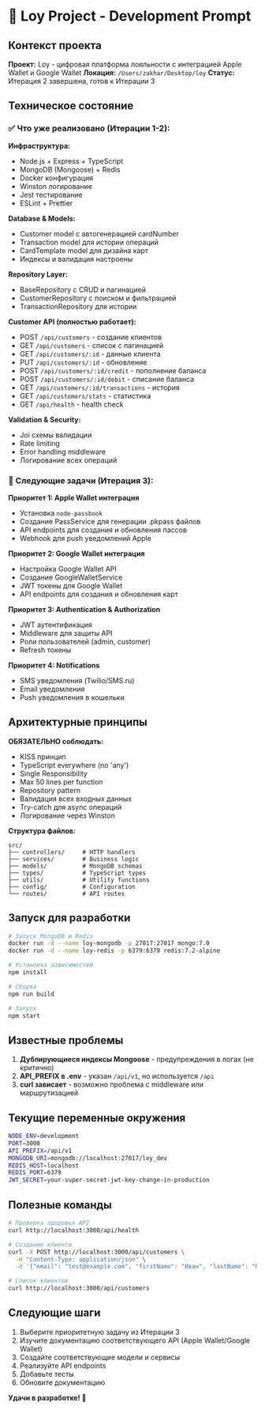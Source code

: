 # 🚀 Loy Project - Development Prompt

## Контекст проекта

**Проект:** Loy - цифровая платформа лояльности с интеграцией Apple Wallet и Google Wallet
**Локация:** `/Users/zakhar/Desktop/loy`
**Статус:** Итерация 2 завершена, готов к Итерации 3

## Техническое состояние

### ✅ Что уже реализовано (Итерации 1-2):

**Инфраструктура:**
- Node.js + Express + TypeScript
- MongoDB (Mongoose) + Redis
- Docker конфигурация
- Winston логирование
- Jest тестирование
- ESLint + Prettier

**Database & Models:**
- Customer model с автогенерацией cardNumber
- Transaction model для истории операций  
- CardTemplate model для дизайна карт
- Индексы и валидация настроены

**Repository Layer:**
- BaseRepository с CRUD и пагинацией
- CustomerRepository с поиском и фильтрацией
- TransactionRepository для истории

**Customer API (полностью работает):**
- POST `/api/customers` - создание клиентов
- GET `/api/customers` - список с пагинацией
- GET `/api/customers/:id` - данные клиента
- PUT `/api/customers/:id` - обновление
- POST `/api/customers/:id/credit` - пополнение баланса
- POST `/api/customers/:id/debit` - списание баланса
- GET `/api/customers/:id/transactions` - история
- GET `/api/customers/stats` - статистика
- GET `/api/health` - health check

**Validation & Security:**
- Joi схемы валидации
- Rate limiting
- Error handling middleware
- Логирование всех операций

### 🎯 Следующие задачи (Итерация 3):

**Приоритет 1: Apple Wallet интеграция**
- Установка `node-passbook`
- Создание PassService для генерации .pkpass файлов
- API endpoints для создания и обновления пассов
- Webhook для push уведомлений Apple

**Приоритет 2: Google Wallet интеграция**
- Настройка Google Wallet API
- Создание GoogleWalletService
- JWT токены для Google Wallet
- API endpoints для создания и обновления карт

**Приоритет 3: Authentication & Authorization**
- JWT аутентификация
- Middleware для защиты API
- Роли пользователей (admin, customer)
- Refresh токены

**Приоритет 4: Notifications**
- SMS уведомления (Twilio/SMS.ru)
- Email уведомления
- Push уведомления в кошельки

## Архитектурные принципы

**ОБЯЗАТЕЛЬНО соблюдать:**
- KISS принцип
- TypeScript everywhere (no 'any')
- Single Responsibility
- Max 50 lines per function
- Repository pattern
- Валидация всех входных данных
- Try-catch для async операций
- Логирование через Winston

**Структура файлов:**
```
src/
├── controllers/     # HTTP handlers
├── services/        # Business logic
├── models/          # MongoDB schemas  
├── types/           # TypeScript types
├── utils/           # Utility functions
├── config/          # Configuration
└── routes/          # API routes
```

## Запуск для разработки

```bash
# Запуск MongoDB и Redis
docker run -d --name loy-mongodb -p 27017:27017 mongo:7.0
docker run -d --name loy-redis -p 6379:6379 redis:7.2-alpine

# Установка зависимостей
npm install

# Сборка
npm run build

# Запуск
npm start
```

## Известные проблемы

1. **Дублирующиеся индексы Mongoose** - предупреждения в логах (не критично)
2. **API_PREFIX в .env** - указан `/api/v1`, но используется `/api`
3. **curl зависает** - возможно проблема с middleware или маршрутизацией

## Текущие переменные окружения

```bash
NODE_ENV=development
PORT=3000
API_PREFIX=/api/v1
MONGODB_URI=mongodb://localhost:27017/loy_dev
REDIS_HOST=localhost
REDIS_PORT=6379
JWT_SECRET=your-super-secret-jwt-key-change-in-production
```

## Полезные команды

```bash
# Проверка здоровья API
curl http://localhost:3000/api/health

# Создание клиента
curl -X POST http://localhost:3000/api/customers \
  -H "Content-Type: application/json" \
  -d '{"email": "test@example.com", "firstName": "Иван", "lastName": "Петров", "phone": "+7-900-123-45-67", "registrationSource": "web"}'

# Список клиентов
curl http://localhost:3000/api/customers
```

## Следующие шаги

1. Выберите приоритетную задачу из Итерации 3
2. Изучите документацию соответствующего API (Apple Wallet/Google Wallet)
3. Создайте соответствующие модели и сервисы
4. Реализуйте API endpoints
5. Добавьте тесты
6. Обновите документацию

**Удачи в разработке! 🚀**
